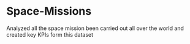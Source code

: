 # Space-Missions
Analyzed all the space mission been carried out all over the world and created key KPIs form this dataset
